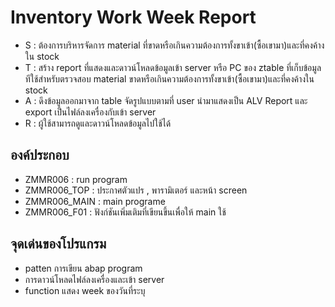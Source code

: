 # Inventory Work Week Report
- S : ต้องการบริหารจัดการ material ที่ขาดหรือเกินความต้องการทั้งขาเข้า(ซื้อเขามา)และที่คงค้างใน stock 
- T : สร้าง report ที่แสดงและดาวน์โหลดข้อมูลเข้า server หรือ PC ของ ztable ที่เก็บข้อมูลทีใช้สำหรับตรวจสอบ material ขาดหรือเกินความต้องการทั้งขาเข้า(ซื้อเขามา)และที่คงค้างใน stock
- A : ดึงข้อมูลออกมาจาก table จัดรูปแบบตามที่ user นำมาแสดงเป็น ALV Report และ export เป็นไฟล์ลงเครื่องกับเข้า server
- R : ผู้ใช้สามารถดูและดาวน์โหลดข้อมูลไปใช้ได้
## องค์ประกอบ
- ZMMR006 : run program
- ZMMR006_TOP : ประกาศตัวแปร , พารามิเตอร์ และหน้า screen
- ZMMR006_MAIN : main programe
- ZMMR006_F01 : ฟังก์ชันเพิ่มเติมที่เขียนขึ้นเพื่อให้ main ใช้
## จุดเด่นของโปรแกรม
- patten การเขียน abap program 
- การดาวน์โหลดไฟล์ลงเครื่องและเข้า server
- function แสดง week ของวันที่ระบุ
